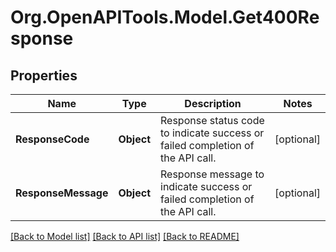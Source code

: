 # Org.OpenAPITools.Model.Get400Response

## Properties

Name | Type | Description | Notes
------------ | ------------- | ------------- | -------------
**ResponseCode** | **Object** | Response status code to indicate success or failed completion of the API call. | [optional] 
**ResponseMessage** | **Object** | Response message to indicate success or failed completion of the API call. | [optional] 

[[Back to Model list]](../README.md#documentation-for-models) [[Back to API list]](../README.md#documentation-for-api-endpoints) [[Back to README]](../README.md)

